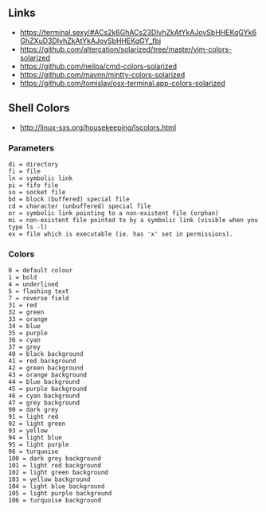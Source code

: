 ## Links

- https://terminal.sexy/#ACs2k6GhACs23DIvhZkAtYkAJovSbHHEKqGYk6GhZXuD3DIvhZkAtYkAJovSbHHEKqGY_fbj
- https://github.com/altercation/solarized/tree/master/vim-colors-solarized
- https://github.com/neilpa/cmd-colors-solarized
- https://github.com/mavnn/mintty-colors-solarized
- https://github.com/tomislav/osx-terminal.app-colors-solarized




## Shell Colors

- http://linux-sxs.org/housekeeping/lscolors.html

### Parameters

```
di = directory
fi = file
ln = symbolic link
pi = fifo file
so = socket file
bd = block (buffered) special file
cd = character (unbuffered) special file
or = symbolic link pointing to a non-existent file (orphan)
mi = non-existent file pointed to by a symbolic link (visible when you type ls -l)
ex = file which is executable (ie. has 'x' set in permissions).
```

### Colors

```
0 = default colour
1 = bold
4 = underlined
5 = flashing text
7 = reverse field
31 = red
32 = green
33 = orange
34 = blue
35 = purple
36 = cyan
37 = grey
40 = black background
41 = red background
42 = green background
43 = orange background
44 = blue background
45 = purple background
46 = cyan background
47 = grey background
90 = dark grey
91 = light red
92 = light green
93 = yellow
94 = light blue
95 = light purple
96 = turquoise
100 = dark grey background
101 = light red background
102 = light green background
103 = yellow background
104 = light blue background
105 = light purple background
106 = turquoise background
```

